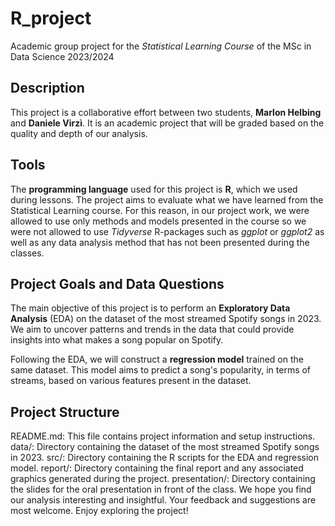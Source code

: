 # R_project
Academic group project for the *Statistical Learning Course* of the MSc in Data Science 2023/2024

## Description
This project is a collaborative effort between two students, **Marlon Helbing** and **Daniele Virzì**. It is an academic project that will be graded based on the quality and depth of our analysis.

## Tools
The **programming language** used for this project is **R**, which we used during lessons. The project aims to evaluate what we have learned from the Statistical Learning course. For this reason, in our project work, we were allowed to use only methods and models presented in the course so we were not allowed to use *Tidyverse* R-packages such as *ggplot* or *ggplot2* as well as any data analysis method that has not been presented during the classes.

## Project Goals and Data Questions
The main objective of this project is to perform an **Exploratory Data Analysis** (EDA) on the dataset of the most streamed Spotify songs in 2023. We aim to uncover patterns and trends in the data that could provide insights into what makes a song popular on Spotify.

Following the EDA, we will construct a **regression model** trained on the same dataset. This model aims to predict a song's popularity, in terms of streams, based on various features present in the dataset.

## Project Structure
README.md: This file contains project information and setup instructions.
data/: Directory containing the dataset of the most streamed Spotify songs in 2023.
src/: Directory containing the R scripts for the EDA and regression model.
report/: Directory containing the final report and any associated graphics generated during the project.
presentation/: Directory containing the slides for the oral presentation in front of the class.
We hope you find our analysis interesting and insightful. Your feedback and suggestions are most welcome. Enjoy exploring the project!
